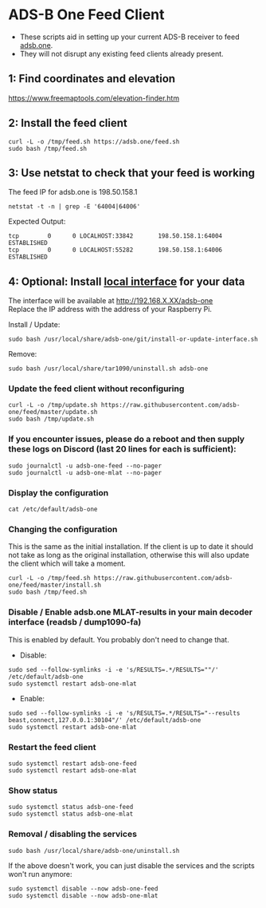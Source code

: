 # ADS-B One Feed Client

- These scripts aid in setting up your current ADS-B receiver to feed [adsb.one](https://adsb.one/).
- They will not disrupt any existing feed clients already present.

## 1: Find coordinates and elevation

<https://www.freemaptools.com/elevation-finder.htm>

## 2: Install the feed client

```
curl -L -o /tmp/feed.sh https://adsb.one/feed.sh
sudo bash /tmp/feed.sh
```

## 3: Use netstat to check that your feed is working
The feed IP for adsb.one is 198.50.158.1

```
netstat -t -n | grep -E '64004|64006'
```
Expected Output:
```
tcp        0      0 LOCALHOST:33842       198.50.158.1:64004      ESTABLISHED
tcp        0      0 LOCALHOST:55282       198.50.158.1:64006      ESTABLISHED

```

## 4: Optional: Install [local interface](https://github.com/wiedehopf/tar1090) for your data

The interface will be available at http://192.168.X.XX/adsb-one  
Replace the IP address with the address of your Raspberry Pi.

Install / Update:
```
sudo bash /usr/local/share/adsb-one/git/install-or-update-interface.sh
```
Remove:
```
sudo bash /usr/local/share/tar1090/uninstall.sh adsb-one
```

### Update the feed client without reconfiguring

```
curl -L -o /tmp/update.sh https://raw.githubusercontent.com/adsb-one/feed/master/update.sh
sudo bash /tmp/update.sh
```

### If you encounter issues, please do a reboot and then supply these logs on Discord (last 20 lines for each is sufficient):

```
sudo journalctl -u adsb-one-feed --no-pager
sudo journalctl -u adsb-one-mlat --no-pager
```

### Display the configuration

```
cat /etc/default/adsb-one
```

### Changing the configuration

This is the same as the initial installation.
If the client is up to date it should not take as long as the original installation,
otherwise this will also update the client which will take a moment.

```
curl -L -o /tmp/feed.sh https://raw.githubusercontent.com/adsb-one/feed/master/install.sh
sudo bash /tmp/feed.sh
```

### Disable / Enable adsb.one MLAT-results in your main decoder interface (readsb / dump1090-fa)

This is enabled by default. You probably don't need to change that.

- Disable:

```
sudo sed --follow-symlinks -i -e 's/RESULTS=.*/RESULTS=""/' /etc/default/adsb-one
sudo systemctl restart adsb-one-mlat
```
- Enable:

```
sudo sed --follow-symlinks -i -e 's/RESULTS=.*/RESULTS="--results beast,connect,127.0.0.1:30104"/' /etc/default/adsb-one
sudo systemctl restart adsb-one-mlat
```

### Restart the feed client

```
sudo systemctl restart adsb-one-feed
sudo systemctl restart adsb-one-mlat
```

### Show status

```
sudo systemctl status adsb-one-feed
sudo systemctl status adsb-one-mlat
```

### Removal / disabling the services

```
sudo bash /usr/local/share/adsb-one/uninstall.sh
```

If the above doesn't work, you can just disable the services and the scripts won't run anymore:

```
sudo systemctl disable --now adsb-one-feed
sudo systemctl disable --now adsb-one-mlat
```